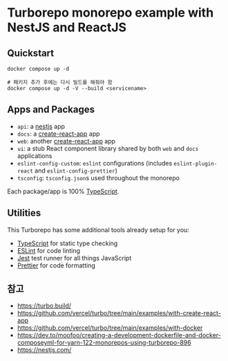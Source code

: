# Turborepo monorepo example with NestJS and ReactJS

## Quickstart

```shell
docker compose up -d
```

```shell
# 패키지 추가 후에는 다시 빌드를 해줘야 함
docker compose up -d -V --build <servicename>
```

## Apps and Packages

- `api`: a [nestjs](https://docs.nestjs.com/) app
- `docs`: a [create-react-app](https://create-react-app.dev) app
- `web`: another [create-react-app](https://create-react-app.dev) app
- `ui`: a stub React component library shared by both `web` and `docs` applications
- `eslint-config-custom`: `eslint` configurations (includes `eslint-plugin-react` and `eslint-config-prettier`)
- `tsconfig`: `tsconfig.json`s used throughout the monorepo

Each package/app is 100% [TypeScript](https://www.typescriptlang.org/).

## Utilities

This Turborepo has some additional tools already setup for you:

- [TypeScript](https://www.typescriptlang.org/) for static type checking
- [ESLint](https://eslint.org/) for code linting
- [Jest](https://jestjs.io) test runner for all things JavaScript
- [Prettier](https://prettier.io) for code formatting

## 참고

- https://turbo.build/
- https://github.com/vercel/turbo/tree/main/examples/with-create-react-app
- https://github.com/vercel/turbo/tree/main/examples/with-docker
- https://dev.to/moofoo/creating-a-development-dockerfile-and-docker-composeyml-for-yarn-122-monorepos-using-turborepo-896
- https://nestjs.com/
